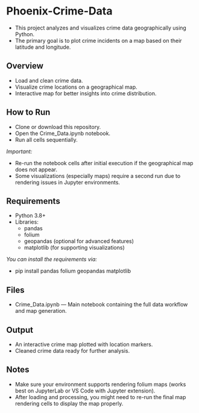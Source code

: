 # Phoenix-Crime-Data
- This project analyzes and visualizes crime data geographically using Python.
- The primary goal is to plot crime incidents on a map based on their latitude and longitude.
## Overview
- Load and clean crime data.
- Visualize crime locations on a geographical map.
- Interactive map for better insights into crime distribution.
## How to Run
- Clone or download this repository.
- Open the Crime_Data.ipynb notebook.
- Run all cells sequentially.

*Important:*
- Re-run the notebook cells after initial execution if the geographical map does not appear.
- Some visualizations (especially maps) require a second run due to rendering issues in Jupyter environments.
## Requirements
- Python 3.8+
- Libraries:
   - pandas
   - folium
   - geopandas (optional for advanced features)
   - matplotlib (for supporting visualizations)

*You can install the requirements via:*
- pip install pandas folium geopandas matplotlib
## Files
- Crime_Data.ipynb — Main notebook containing the full data workflow and map generation.
## Output
- An interactive crime map plotted with location markers.
- Cleaned crime data ready for further analysis.
## Notes
- Make sure your environment supports rendering folium maps (works best on JupyterLab or VS Code with Jupyter extension).
- After loading and processing, you might need to re-run the final map rendering cells to display the map properly.